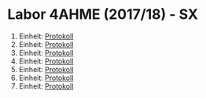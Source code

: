 # Labor 4AHME (2017/18) - SX

1. Einheit: [Protokoll](/nebflm14/Protokoll1.md)
2. Einheit: [Protokoll](/nebflm14/Protokoll2.md)
3. Einheit: [Protokoll](/nebflm14/Protokoll3.md)
4. Einheit: [Protokoll](/nebflm14/Protokoll4.md)
5. Einheit: [Protokoll](/nebflm14/Protokoll5.md)
6. Einheit: [Protokoll](/nebflm14/Protokoll6.md)
7. Einheit: [Protokoll](/nebflm14/Protokoll7.md)
